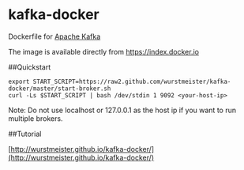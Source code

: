 kafka-docker
============

Dockerfile for [Apache Kafka](http://kafka.apache.org/)

The image is available directly from https://index.docker.io

##Quickstart

```
export START_SCRIPT=https://raw2.github.com/wurstmeister/kafka-docker/master/start-broker.sh
curl -Ls $START_SCRIPT | bash /dev/stdin 1 9092 <your-host-ip>
```

Note: Do not use localhost or 127.0.0.1 as the host ip if you want to run multiple brokers. 

##Tutorial

[http://wurstmeister.github.io/kafka-docker/](http://wurstmeister.github.io/kafka-docker/)



